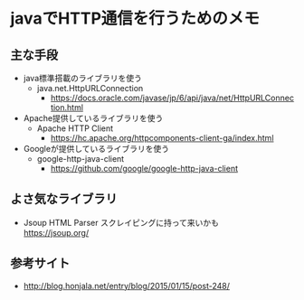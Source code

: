 <!-- vi: set expandtab sw=2 ts=2 softtabstop=2 : -->
# javaでHTTP通信を行うためのメモ

## 主な手段
* java標準搭載のライブラリを使う
  + java.net.HttpURLConnection
    - https://docs.oracle.com/javase/jp/6/api/java/net/HttpURLConnection.html
* Apache提供しているライブラリを使う
  + Apache HTTP Client
    - https://hc.apache.org/httpcomponents-client-ga/index.html
* Googleが提供しているライブラリを使う
  + google-http-java-client
    - https://github.com/google/google-http-java-client

## よさ気なライブラリ
* Jsoup
  HTML Parser スクレイピングに持って来いかも  
  https://jsoup.org/

## 参考サイト
* http://blog.honjala.net/entry/blog/2015/01/15/post-248/
